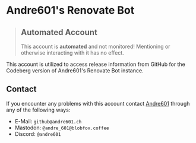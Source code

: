# Andre601's Renovate Bot

> ## Automated Account
> This account is **automated** and not monitored! Mentioning or otherwise interacting with it has no effect.

This account is utilized to access release information from GitHub for the Codeberg version of Andre601's Renovate Bot instance.

## Contact

If you encounter any problems with this account contact [Andre601](https://github.com/Andre601) through any of the following ways:

- E-Mail: `github@andre601.ch`
- Mastodon: `@andre_601@blobfox.coffee`
- Discord: `@andre601`
